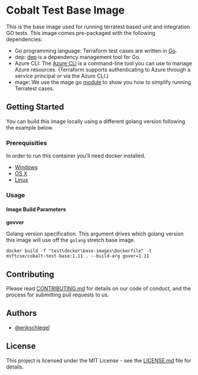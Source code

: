 # Cobalt Test Base Image

This is the base image used for running terratest based unit and integration GO tests. This image comes pre-packaged with the following dependencies:
* Go programming language: Terraform test cases are written in [Go](https://golang.org/dl/).
* dep: [dep](https://github.com/golang/dep#installation) is a dependency management tool for Go.
* Azure CLI: The [Azure CLI](https://docs.microsoft.com/en-us/cli/azure/install-azure-cli?view=azure-cli-latest) is a command-line tool you can use to manage Azure resources. (Terraform supports authenticating to Azure through a service principal or via the Azure CLI.)
* mage: We use the mage go [module](https://github.com/magefile/mage#installation) to show you how to simplify running Terratest cases.

## Getting Started

You can build this image locally using a different golang version following the example below.

### Prerequisities

In order to run this container you'll need docker installed.

* [Windows](https://docs.docker.com/windows/started)
* [OS X](https://docs.docker.com/mac/started/)
* [Linux](https://docs.docker.com/linux/started/)

### Usage

#### Image Build Parameters

**govver**

Golang version specification. This argument drives which golang version this image will use off the `golang` stretch base image.

```shell
docker build -f "test\docker\base-images\Dockerfile" -t msftcse/cobalt-test-base:1.11 . --build-arg gover=1.11
```
## Contributing

Please read [CONTRIBUTING.md](CONTRIBUTING.md) for details on our code of conduct, and the process for submitting pull requests to us.

## Authors

* [@erikschlegel](https://github.com/erikschlegel)

## License

This project is licensed under the MIT License - see the [LICENSE.md](LICENSE.md) file for details.
